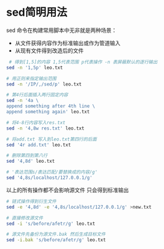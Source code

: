# sed简明用法

sed 命令在构建常用脚本中无非就是两种场景：

- 从文件获得内容作为标准输出或作为管道输入
- 从现有文件得到改造后的文件

```sh
 # 得到[1,5]的内容 1,5代表范围 p代表操作 -n 表屏蔽默认的逐行输出
sed -n '1,5p' leo.txt

# 用正则来指定输出范围
sed -n '/IP/,/sed/p' leo.txt

# 第4行后面插入两行固定内容
sed -n '4a \
append something after 4th line \
append something again' leo.txt

# 将4-8行内容写入res.txt
sed -n '4,8w res.txt' leo.txt

# 将add.txt 写入到leo.txt第四行的后面
sed '4r add.txt' leo.txt

# 删除第四到第八行
sed '4,8d' leo.txt

# '表达范围s/表达匹配/要替换成的内容/g'
sed '4,8s/localhost/127.0.0.1/g'
```

以上的所有操作都不会影响源文件 只会得到标准输出

```sh
# 链式操作得到衍生文件
sed -e '4,8d' -e '4,8s/localhost/127.0.0.1/g' >new.txt

# 直接修改源文件
sed -i 's/before/afetr/g' leo.txt

# 源文件先备份为源文件.bak 然后生成目标文件
sed -i.bak 's/before/afetr/g' leo.txt
```
